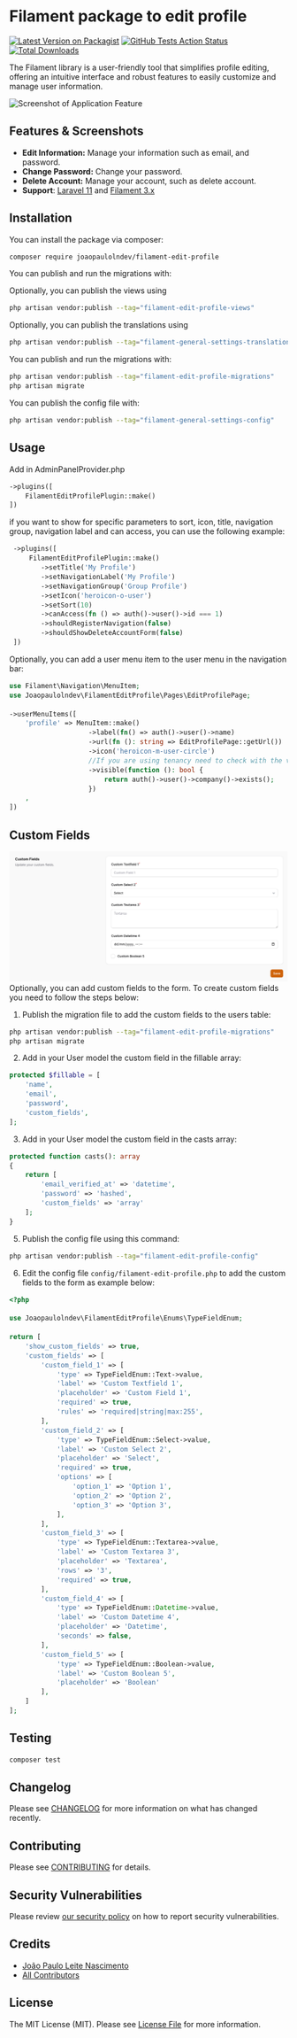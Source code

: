 # Filament package to edit profile

[![Latest Version on Packagist](https://img.shields.io/packagist/v/joaopaulolndev/filament-edit-profile.svg?style=flat-square)](https://packagist.org/packages/joaopaulolndev/filament-edit-profile)
[![GitHub Tests Action Status](https://img.shields.io/github/actions/workflow/status/joaopaulolndev/filament-edit-profile/run-tests.yml?branch=main&label=tests&style=flat-square)](https://github.com/joaopaulolndev/filament-edit-profile/actions?query=workflow%3Arun-tests+branch%3Amain)
[![Total Downloads](https://img.shields.io/packagist/dt/joaopaulolndev/filament-edit-profile.svg?style=flat-square)](https://packagist.org/packages/joaopaulolndev/filament-edit-profile)



The Filament library is a user-friendly tool that simplifies profile editing, offering an intuitive interface and robust features to easily customize and manage user information.

![Screenshot of Application Feature](https://raw.githubusercontent.com/joaopaulolndev/filament-edit-profile/main/art/joaopaulolndev-filament-edit-profile.jpg)

## Features & Screenshots

- **Edit Information:** Manage your information such as email, and password.
- **Change Password:** Change your password.
- **Delete Account:** Manage your account, such as delete account.
- **Support**: [Laravel 11](https://laravel.com) and [Filament 3.x](https://filamentphp.com)

## Installation

You can install the package via composer:

```bash
composer require joaopaulolndev/filament-edit-profile
```

You can publish and run the migrations with:

Optionally, you can publish the views using

```bash
php artisan vendor:publish --tag="filament-edit-profile-views"
```

Optionally, you can publish the translations using

```bash
php artisan vendor:publish --tag="filament-general-settings-translations"
```

You can publish and run the migrations with:

```bash
php artisan vendor:publish --tag="filament-edit-profile-migrations"
php artisan migrate
```

You can publish the config file with:

```bash
php artisan vendor:publish --tag="filament-general-settings-config"
```

## Usage
Add in AdminPanelProvider.php
```php
->plugins([
    FilamentEditProfilePlugin::make()
])
```
if you want to show for specific parameters to sort, icon, title, navigation group, navigation label and can access, you can use the following example:
```php
 ->plugins([
     FilamentEditProfilePlugin::make()
        ->setTitle('My Profile')
        ->setNavigationLabel('My Profile')
        ->setNavigationGroup('Group Profile')
        ->setIcon('heroicon-o-user')
        ->setSort(10)
        ->canAccess(fn () => auth()->user()->id === 1)
        ->shouldRegisterNavigation(false)
        ->shouldShowDeleteAccountForm(false)
 ])
```

Optionally, you can add a user menu item to the user menu in the navigation bar:
```php
use Filament\Navigation\MenuItem;
use Joaopaulolndev\FilamentEditProfile\Pages\EditProfilePage;

->userMenuItems([
    'profile' => MenuItem::make()
                    ->label(fn() => auth()->user()->name)
                    ->url(fn (): string => EditProfilePage::getUrl())
                    ->icon('heroicon-m-user-circle')
                    //If you are using tenancy need to check with the visible method where ->company() is the relation between the user and tenancy model as you called
                    ->visible(function (): bool {
                        return auth()->user()->company()->exists();
                    })
    ,
])
```

## Custom Fields
![Screenshot of Application Feature](./art/custom_fields.png)
Optionally, you can add custom fields to the form.
To create custom fields you need to follow the steps below:

1. Publish the migration file to add the custom fields to the users table:
```bash
php artisan vendor:publish --tag="filament-edit-profile-migrations"
php artisan migrate
```
2. Add in your User model the custom field in the fillable array:
```php
protected $fillable = [
    'name',
    'email',
    'password',
    'custom_fields',
];
```
3. Add in your User model the custom field in the casts array:
```php
protected function casts(): array
{
    return [
        'email_verified_at' => 'datetime',
        'password' => 'hashed',
        'custom_fields' => 'array'
    ];
}
```

5. Publish the config file using this command:

```bash
php artisan vendor:publish --tag="filament-edit-profile-config"
```

6. Edit the config file `config/filament-edit-profile.php` to add the custom fields to the form as example below:

```php
<?php

use Joaopaulolndev\FilamentEditProfile\Enums\TypeFieldEnum;

return [
    'show_custom_fields' => true,
    'custom_fields' => [
        'custom_field_1' => [
            'type' => TypeFieldEnum::Text->value,
            'label' => 'Custom Textfield 1',
            'placeholder' => 'Custom Field 1',
            'required' => true,
            'rules' => 'required|string|max:255',
        ],
        'custom_field_2' => [
            'type' => TypeFieldEnum::Select->value,
            'label' => 'Custom Select 2',
            'placeholder' => 'Select',
            'required' => true,
            'options' => [
                'option_1' => 'Option 1',
                'option_2' => 'Option 2',
                'option_3' => 'Option 3',
            ],
        ],
        'custom_field_3' => [
            'type' => TypeFieldEnum::Textarea->value,
            'label' => 'Custom Textarea 3',
            'placeholder' => 'Textarea',
            'rows' => '3',
            'required' => true,
        ],
        'custom_field_4' => [
            'type' => TypeFieldEnum::Datetime->value,
            'label' => 'Custom Datetime 4',
            'placeholder' => 'Datetime',
            'seconds' => false,
        ],
        'custom_field_5' => [
            'type' => TypeFieldEnum::Boolean->value,
            'label' => 'Custom Boolean 5',
            'placeholder' => 'Boolean'
        ],
    ]
];
```

## Testing

```bash
composer test
```

## Changelog

Please see [CHANGELOG](CHANGELOG.md) for more information on what has changed recently.

## Contributing

Please see [CONTRIBUTING](.github/CONTRIBUTING.md) for details.

## Security Vulnerabilities

Please review [our security policy](../../security/policy) on how to report security vulnerabilities.

## Credits

- [João Paulo Leite Nascimento](https://github.com/joaopaulolndev)
- [All Contributors](../../contributors)

## License

The MIT License (MIT). Please see [License File](LICENSE.md) for more information.
